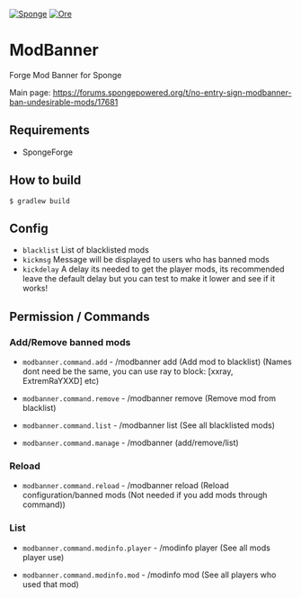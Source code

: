 [![Sponge](https://img.shields.io/badge/sponge-1.10,11,12-yellow.svg)](https://forums.spongepowered.org/t/no-entry-sign-modbanner-ban-undesirable-mods/17681)
[![Ore](https://img.shields.io/badge/ore-1.10,11,12-yellow.svg)](https://ore.spongepowered.org/rodel77/ModBanner)

# ModBanner
Forge Mod Banner for Sponge

Main page: https://forums.spongepowered.org/t/no-entry-sign-modbanner-ban-undesirable-mods/17681

## Requirements
+ SpongeForge

## How to build

```
$ gradlew build
```

## Config
+ `blacklist` List of blacklisted mods
+ `kickmsg` Message will be displayed to users who has banned mods
+ `kickdelay` A delay its needed to get the player mods, its recommended leave the default delay but you can test to make it lower and see if it works!

## Permission / Commands

### Add/Remove banned mods
+ ``modbanner.command.add`` - /modbanner add <mod> (Add mod to blacklist) (Names dont need be the same, you can use ray to block: [xxray, ExtremRaYXXD] etc)

+ ``modbanner.command.remove`` - /modbanner remove <mod> (Remove mod from blacklist)

+ ``modbanner.command.list`` - /modbanner list (See all blacklisted mods)

+ ``modbanner.command.manage`` - /modbanner (add/remove/list)

### Reload
+ ``modbanner.command.reload`` - /modbanner reload (Reload configuration/banned mods (Not needed if you add mods through command))

### List
+ ``modbanner.command.modinfo.player`` - /modinfo player <player> (See all mods player use)

+ ``modbanner.command.modinfo.mod`` - /modinfo mod <mod> (See all players who used that mod)
